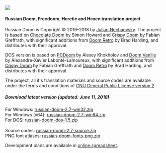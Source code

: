 ![](http://jnechaevsky.users.sourceforge.net/projects/rusdoom/files/russian_doom_git.png)

#### Russian Doom, Freedoom, Heretic and Hexen translation project 

Russian Doom is Copyright &copy; 2016&ndash;2018 by [Julian Nechaevsky](http://jnechaevsky.users.sourceforge.net/author.html). The project is based on [Chocolate Doom](https://www.chocolate-doom.org) by Simon Howard and [Crispy Doom](http://fabiangreffrath.github.io/crispy-doom) by Fabian Greffrath, with significant additions from [Doom Retro](http://doomretro.com) by Brad Harding, and distributes with their approval.

DOS version is based on [PCDoom](https://github.com/nukeykt/PCDoom-v2) by Alexey Khokholov and [Doom Vanille](https://github.com/AXDOOMER/doom-vanille) by Alexandre-Xavier Labonté-Lamoureux, with significant additions from [Crispy Doom](http://fabiangreffrath.github.io/crispy-doom) by Fabian Greffrath and [Doom Retro](http://doomretro.com) by Brad Harding, and distributes with their approval. 

The project, all it's translation materials and source codes are available under the terms and conditions of [GNU General Public License version 2](https://github.com/JNechaevsky/russian-doom/blob/master/LICENSE.txt).

##### Download latest version (updated: June 11, 2018)

For Windows: [russian-doom-2.7-win32.zip](https://sourceforge.net/projects/jnechaevsky/files/Russian%20Doom/2.7/russian-doom-2.7-win32.zip/download)<br />
For Windows (x64): [russian-doom-2.7-win64.zip](https://sourceforge.net/projects/jnechaevsky/files/Russian%20Doom/2.7/russian-doom-2.7-win64.zip/download)<br />
For DOS: [russian-doom-dos-1.5.zip](https://sourceforge.net/projects/jnechaevsky/files/Russian%20Doom%20for%20DOS/1.5/russian-doom-dos-1.5.zip/download)<br /><br />
Source codes: [russian-doom-2.7-source.zip](https://sourceforge.net/projects/jnechaevsky/files/Russian%20Doom/2.7/russian-doom-2.7-source.zip/download)<br />
PNG font atlases: [russian-doom-fonts-png.zip](https://sourceforge.net/projects/jnechaevsky/files/PNG%20Fonts/russian-doom-fonts-png.zip/download)

Development plans are available in [online spreadsheet](https://docs.google.com/spreadsheets/d/1fID4Dds3SldQwun0npaH22BC7jRvJIj8oQzyK8iJkjQ/edit?usp=sharing).
